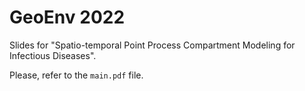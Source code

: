 # GeoEnv 2022

Slides for "Spatio-temporal Point Process Compartment Modeling for Infectious Diseases".

Please, refer to the `main.pdf` file.
